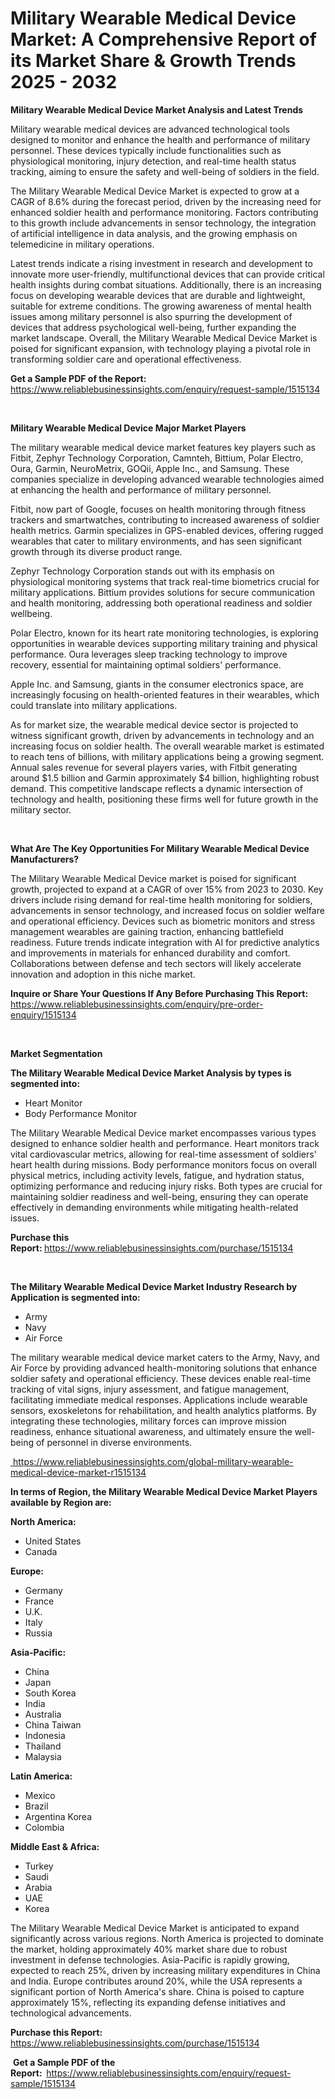 <p><h1>Military Wearable Medical Device Market: A Comprehensive Report of its Market Share & Growth Trends 2025 - 2032</h1></p><p><strong>Military Wearable Medical Device Market Analysis and Latest Trends</strong></p>
<p><p>Military wearable medical devices are advanced technological tools designed to monitor and enhance the health and performance of military personnel. These devices typically include functionalities such as physiological monitoring, injury detection, and real-time health status tracking, aiming to ensure the safety and well-being of soldiers in the field. </p><p>The Military Wearable Medical Device Market is expected to grow at a CAGR of 8.6% during the forecast period, driven by the increasing need for enhanced soldier health and performance monitoring. Factors contributing to this growth include advancements in sensor technology, the integration of artificial intelligence in data analysis, and the growing emphasis on telemedicine in military operations. </p><p>Latest trends indicate a rising investment in research and development to innovate more user-friendly, multifunctional devices that can provide critical health insights during combat situations. Additionally, there is an increasing focus on developing wearable devices that are durable and lightweight, suitable for extreme conditions. The growing awareness of mental health issues among military personnel is also spurring the development of devices that address psychological well-being, further expanding the market landscape. Overall, the Military Wearable Medical Device Market is poised for significant expansion, with technology playing a pivotal role in transforming soldier care and operational effectiveness.</p></p>
<p><strong>Get a Sample PDF of the Report:&nbsp;</strong> <a href="https://www.reliablebusinessinsights.com/enquiry/request-sample/1515134?utm_campaign=3073&utm_medium=2&utm_source=Github&utm_content=ia&utm_term=16042025&utm_id=military-wearable-medical-device">https://www.reliablebusinessinsights.com/enquiry/request-sample/1515134</a></p>
<p>&nbsp;</p>
<p><strong>Military Wearable Medical Device Major Market Players</strong></p>
<p><p>The military wearable medical device market features key players such as Fitbit, Zephyr Technology Corporation, Camnteh, Bittium, Polar Electro, Oura, Garmin, NeuroMetrix, GOQii, Apple Inc., and Samsung. These companies specialize in developing advanced wearable technologies aimed at enhancing the health and performance of military personnel.</p><p>Fitbit, now part of Google, focuses on health monitoring through fitness trackers and smartwatches, contributing to increased awareness of soldier health metrics. Garmin specializes in GPS-enabled devices, offering rugged wearables that cater to military environments, and has seen significant growth through its diverse product range.</p><p>Zephyr Technology Corporation stands out with its emphasis on physiological monitoring systems that track real-time biometrics crucial for military applications. Bittium provides solutions for secure communication and health monitoring, addressing both operational readiness and soldier wellbeing.</p><p>Polar Electro, known for its heart rate monitoring technologies, is exploring opportunities in wearable devices supporting military training and physical performance. Oura leverages sleep tracking technology to improve recovery, essential for maintaining optimal soldiers' performance.</p><p>Apple Inc. and Samsung, giants in the consumer electronics space, are increasingly focusing on health-oriented features in their wearables, which could translate into military applications.</p><p>As for market size, the wearable medical device sector is projected to witness significant growth, driven by advancements in technology and an increasing focus on soldier health. The overall wearable market is estimated to reach tens of billions, with military applications being a growing segment. Annual sales revenue for several players varies, with Fitbit generating around $1.5 billion and Garmin approximately $4 billion, highlighting robust demand. This competitive landscape reflects a dynamic intersection of technology and health, positioning these firms well for future growth in the military sector.</p></p>
<p>&nbsp;</p>
<p><strong>What Are The Key Opportunities For Military Wearable Medical Device Manufacturers?</strong></p>
<p><p>The Military Wearable Medical Device market is poised for significant growth, projected to expand at a CAGR of over 15% from 2023 to 2030. Key drivers include rising demand for real-time health monitoring for soldiers, advancements in sensor technology, and increased focus on soldier welfare and operational efficiency. Devices such as biometric monitors and stress management wearables are gaining traction, enhancing battlefield readiness. Future trends indicate integration with AI for predictive analytics and improvements in materials for enhanced durability and comfort. Collaborations between defense and tech sectors will likely accelerate innovation and adoption in this niche market.</p></p>
<p><strong>Inquire or Share Your Questions If Any Before Purchasing This Report:</strong> <a href="https://www.reliablebusinessinsights.com/enquiry/pre-order-enquiry/1515134?utm_campaign=3073&utm_medium=2&utm_source=Github&utm_content=ia&utm_term=16042025&utm_id=military-wearable-medical-device">https://www.reliablebusinessinsights.com/enquiry/pre-order-enquiry/1515134</a></p>
<p>&nbsp;</p>
<p><strong>Market Segmentation</strong></p>
<p><strong>The Military Wearable Medical Device Market Analysis by types is segmented into:</strong></p>
<p><ul><li>Heart Monitor</li><li>Body Performance Monitor</li></ul></p>
<p><p>The Military Wearable Medical Device market encompasses various types designed to enhance soldier health and performance. Heart monitors track vital cardiovascular metrics, allowing for real-time assessment of soldiers' heart health during missions. Body performance monitors focus on overall physical metrics, including activity levels, fatigue, and hydration status, optimizing performance and reducing injury risks. Both types are crucial for maintaining soldier readiness and well-being, ensuring they can operate effectively in demanding environments while mitigating health-related issues.</p></p>
<p><strong>Purchase this Report:&nbsp;</strong><a href="https://www.reliablebusinessinsights.com/purchase/1515134?utm_campaign=3073&utm_medium=2&utm_source=Github&utm_content=ia&utm_term=16042025&utm_id=military-wearable-medical-device">https://www.reliablebusinessinsights.com/purchase/1515134</a></p>
<p>&nbsp;</p>
<p><strong>The Military Wearable Medical Device Market Industry Research by Application is segmented into:</strong></p>
<p><ul><li>Army</li><li>Navy</li><li>Air Force</li></ul></p>
<p><p>The military wearable medical device market caters to the Army, Navy, and Air Force by providing advanced health-monitoring solutions that enhance soldier safety and operational efficiency. These devices enable real-time tracking of vital signs, injury assessment, and fatigue management, facilitating immediate medical responses. Applications include wearable sensors, exoskeletons for rehabilitation, and health analytics platforms. By integrating these technologies, military forces can improve mission readiness, enhance situational awareness, and ultimately ensure the well-being of personnel in diverse environments.</p></p>
<p><a href="https://www.reliablebusinessinsights.com/global-military-wearable-medical-device-market-r1515134?utm_campaign=3073&utm_medium=2&utm_source=Github&utm_content=ia&utm_term=16042025&utm_id=military-wearable-medical-device">&nbsp;https://www.reliablebusinessinsights.com/global-military-wearable-medical-device-market-r1515134</a></p>
<p><strong>In terms of Region, the Military Wearable Medical Device Market Players available by Region are:</strong></p>
<p>
    <p> <strong> North America: </strong>
        <ul>
            <li>United States</li>
            <li>Canada</li>
        </ul>
        </p> 
    <p> <strong> Europe: </strong>
        <ul>
            <li>Germany</li>
            <li>France</li>
            <li>U.K.</li>
            <li>Italy</li>
            <li>Russia</li>
        </ul>
        </p> 
    <p> <strong> Asia-Pacific: </strong>
        <ul>
            <li>China</li>
            <li>Japan</li>
            <li>South Korea</li>
            <li>India</li>
            <li>Australia</li>
            <li>China Taiwan</li>
            <li>Indonesia</li>
            <li>Thailand</li>
            <li>Malaysia</li>
        </ul>
        </p> 
    <p> <strong> Latin America: </strong>
        <ul>
            <li>Mexico</li>
            <li>Brazil</li>
            <li>Argentina Korea</li>
            <li>Colombia</li>
        </ul>
        </p> 
    <p> <strong> Middle East & Africa: </strong>
        <ul>
            <li>Turkey</li>
            <li>Saudi</li>
            <li>Arabia</li>
            <li>UAE</li>
            <li>Korea</li>
        </ul>
    </p>
    </p>
<p><p>The Military Wearable Medical Device Market is anticipated to expand significantly across various regions. North America is projected to dominate the market, holding approximately 40% market share due to robust investment in defense technologies. Asia-Pacific is rapidly growing, expected to reach 25%, driven by increasing military expenditures in China and India. Europe contributes around 20%, while the USA represents a significant portion of North America's share. China is poised to capture approximately 15%, reflecting its expanding defense initiatives and technological advancements.</p></p>
<p><strong>Purchase this Report: </strong><a href="https://www.reliablebusinessinsights.com/purchase/1515134?utm_campaign=3073&utm_medium=2&utm_source=Github&utm_content=ia&utm_term=16042025&utm_id=military-wearable-medical-device">https://www.reliablebusinessinsights.com/purchase/1515134</a></p>
<p>&nbsp;<strong>Get a Sample PDF of the Report:&nbsp;&nbsp;</strong><a href="https://www.reliablebusinessinsights.com/enquiry/request-sample/1515134?utm_campaign=3073&utm_medium=2&utm_source=Github&utm_content=ia&utm_term=16042025&utm_id=military-wearable-medical-device">https://www.reliablebusinessinsights.com/enquiry/request-sample/1515134</a></p>
<p><strong></strong></p>
<p><p></p><p></p><p></p></p>